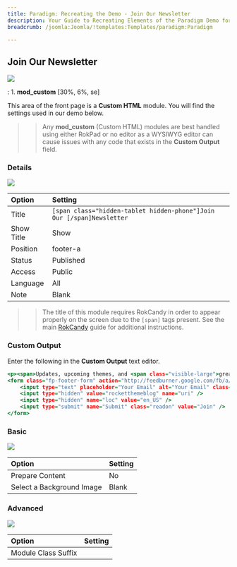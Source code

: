 ```yaml
---
title: Paradigm: Recreating the Demo - Join Our Newsletter
description: Your Guide to Recreating Elements of the Paradigm Demo for Joomla
breadcrumb: /joomla:Joomla/!templates:Templates/paradigm:Paradigm

---
```


Join Our Newsletter
-----

![][demo]

:	1. **mod_custom** [30%, 6%, se]

This area of the front page is a **Custom HTML** module. You will find the settings used in our demo below.

>> Any **mod_custom** (Custom HTML) modules are best handled using either RokPad or no editor as a WYSIWYG editor can cause issues with any code that exists in the **Custom Output** field.

### Details

![][demo2]

|   Option   |                                Setting                                |
| :--------- | :-------------------------------------------------------------------- |
| Title      | `[span class="hidden-tablet hidden-phone"]Join Our [/span]Newsletter` |
| Show Title | Show                                                                  |
| Position   | footer-a                                                              |
| Status     | Published                                                             |
| Access     | Public                                                                |
| Language   | All                                                                   |
| Note       | Blank                                                                 |

>> The title of this module requires RokCandy in order to appear properly on the screen due to the `[span]` tags present. See the main [RokCandy](../../extensions/rokcandy/rokcandy_use.md#rokcandy-use-in-rockettheme-template-demos) guide for additional instructions.

### Custom Output

Enter the following in the **Custom Output** text editor.

~~~ .html
<p><span>Updates, upcoming themes, and <span class="visible-large">great </span>deals!</span></p>
<form class="fp-footer-form" action="http://feedburner.google.com/fb/a/mailverify" method="post" target="popupwindow" onsubmit="window.open('http://feedburner.google.com/fb/a/mailverify?uri=rocketthemeblog', 'popupwindow', 'scrollbars=yes,width=550,height=520');return true">
	<input type="text" placeholder="Your Email" alt="Your Email" class="inputbox" name="email">
	<input type="hidden" value="rocketthemeblog" name="uri" />
	<input type="hidden" name="loc" value="en_US" />
	<input type="submit" name="Submit" class="readon" value="Join" />
</form>
~~~

### Basic

![][demo3]

| Option                    | Setting |  
| :------------------------ | :------ |  
| Prepare Content           | No      |  
| Select a Background Image | Blank   |

### Advanced

![][demo4]

| Option              | Setting |  
| :------------------ | :------ |  
| Module Class Suffix |         |  

[demo]: assets/demo_9.jpeg
[demo2]: assets/join_1.jpeg
[demo3]: assets/join_2.jpeg
[demo4]: assets/join_3.jpeg